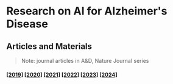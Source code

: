 # Research on AI for Alzheimer's Disease

## Articles and Materials
> Note: journal articles in A&D, Nature Journal series
> 
#### [[2019]](https://github.com/Gori-LV/Research-on-AI-for-Alzheimer-s-Disease/blob/main/AI4AD/pub-2019.md) [[2020]](https://github.com/Gori-LV/Research-on-AI-for-Alzheimer-s-Disease/blob/main/AI4AD/pub-2020.md) [[2021]](https://github.com/Gori-LV/Research-on-AI-for-Alzheimer-s-Disease/blob/main/AI4AD/pub-2021.md) [[2022]](https://github.com/Gori-LV/Research-on-AI-for-Alzheimer-s-Disease/blob/main/AI4AD/pub-2022.md) [[2023]](https://github.com/Gori-LV/Research-on-AI-for-Alzheimer-s-Disease/blob/main/AI4AD/pub-2023.md) [[2024]](https://github.com/Gori-LV/Research-on-AI-for-Alzheimer-s-Disease/blob/main/AI4AD/pub-2024.md)
